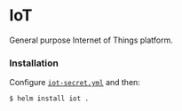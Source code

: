 # IoT

General purpose Internet of Things platform.

### Installation

  Configure [`iot-secret.yml`](./iot-secret.yml.example) and then:

```bash
$ helm install iot .
```